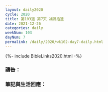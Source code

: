 ```yaml
---
layout: daily2020
cycle: 2020
title: 第103週 第7天 補漏拾遺
date: 2021-12-26
categories: daily
weekNum: 103
dayNum: 7
permalink: /daily/2020/wk102-day7-daily.html
---
```


{%- include BibleLinks2020.html -%}

### 禱告：

### 筆記與生活回應：
